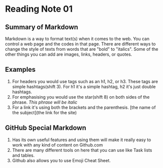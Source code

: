 # Reading Note 01

## Summary of Markdown

Markdown is a way to format text(s) when it comes to the web. You can control a web page and the codes in that page. There are different ways to change the style of texts from words that are "bold" to "italics". Some of the other things you can add are images, links, headers, or quotes.

## Examples
1. For headers you would use tags such as an h1, h2, or h3. These tags are simple hashtags(shift 3). For h1 it's a simple hashtag, h2 it's just double hashtags.
1. For emphasising you would use the star(shift 8) on both sides of the phrase. *This phrase will be italic*
1. For a link it's using both the brackets and the parenthesis. [the name of the subject](the link for the site)

## GitHub Special Markdown

1. Has its own useful features and using them will make it really easy to work with any kind of content on Github.com
1. There are many different tools on here that you can use like Task lists and tables. 
1. Github also allows you to use Emoji Cheat Sheet. 
